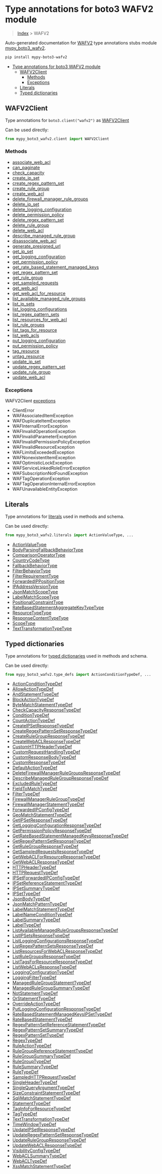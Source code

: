 # Type annotations for boto3 WAFV2 module

> [Index](..) > WAFV2

Auto-generated documentation for
[WAFV2](https://boto3.amazonaws.com/v1/documentation/api/1.17.77/reference/services/wafv2.html#WAFV2)
type annotations stubs module
[mypy_boto3_wafv2](https://pypi.org/project/mypy-boto3-wafv2/).

```bash
pip install mypy-boto3-wafv2
```

- [Type annotations for boto3 WAFV2 module](#type-annotations-for-boto3-wafv2-module)
  - [WAFV2Client](#wafv2client)
    - [Methods](#methods)
    - [Exceptions](#exceptions)
  - [Literals](#literals)
  - [Typed dictionaries](#typed-dictionaries)

## WAFV2Client

Type annotations for `boto3.client("wafv2")` as [WAFV2Client](./client.md)

Can be used directly:

```python
from mypy_boto3_wafv2.client import WAFV2Client
```

### Methods

- [associate_web_acl](./client.md#associate_web_acl)
- [can_paginate](./client.md#can_paginate)
- [check_capacity](./client.md#check_capacity)
- [create_ip_set](./client.md#create_ip_set)
- [create_regex_pattern_set](./client.md#create_regex_pattern_set)
- [create_rule_group](./client.md#create_rule_group)
- [create_web_acl](./client.md#create_web_acl)
- [delete_firewall_manager_rule_groups](./client.md#delete_firewall_manager_rule_groups)
- [delete_ip_set](./client.md#delete_ip_set)
- [delete_logging_configuration](./client.md#delete_logging_configuration)
- [delete_permission_policy](./client.md#delete_permission_policy)
- [delete_regex_pattern_set](./client.md#delete_regex_pattern_set)
- [delete_rule_group](./client.md#delete_rule_group)
- [delete_web_acl](./client.md#delete_web_acl)
- [describe_managed_rule_group](./client.md#describe_managed_rule_group)
- [disassociate_web_acl](./client.md#disassociate_web_acl)
- [generate_presigned_url](./client.md#generate_presigned_url)
- [get_ip_set](./client.md#get_ip_set)
- [get_logging_configuration](./client.md#get_logging_configuration)
- [get_permission_policy](./client.md#get_permission_policy)
- [get_rate_based_statement_managed_keys](./client.md#get_rate_based_statement_managed_keys)
- [get_regex_pattern_set](./client.md#get_regex_pattern_set)
- [get_rule_group](./client.md#get_rule_group)
- [get_sampled_requests](./client.md#get_sampled_requests)
- [get_web_acl](./client.md#get_web_acl)
- [get_web_acl_for_resource](./client.md#get_web_acl_for_resource)
- [list_available_managed_rule_groups](./client.md#list_available_managed_rule_groups)
- [list_ip_sets](./client.md#list_ip_sets)
- [list_logging_configurations](./client.md#list_logging_configurations)
- [list_regex_pattern_sets](./client.md#list_regex_pattern_sets)
- [list_resources_for_web_acl](./client.md#list_resources_for_web_acl)
- [list_rule_groups](./client.md#list_rule_groups)
- [list_tags_for_resource](./client.md#list_tags_for_resource)
- [list_web_acls](./client.md#list_web_acls)
- [put_logging_configuration](./client.md#put_logging_configuration)
- [put_permission_policy](./client.md#put_permission_policy)
- [tag_resource](./client.md#tag_resource)
- [untag_resource](./client.md#untag_resource)
- [update_ip_set](./client.md#update_ip_set)
- [update_regex_pattern_set](./client.md#update_regex_pattern_set)
- [update_rule_group](./client.md#update_rule_group)
- [update_web_acl](./client.md#update_web_acl)

### Exceptions

WAFV2Client [exceptions](./client.md#exceptions)

- ClientError
- WAFAssociatedItemException
- WAFDuplicateItemException
- WAFInternalErrorException
- WAFInvalidOperationException
- WAFInvalidParameterException
- WAFInvalidPermissionPolicyException
- WAFInvalidResourceException
- WAFLimitsExceededException
- WAFNonexistentItemException
- WAFOptimisticLockException
- WAFServiceLinkedRoleErrorException
- WAFSubscriptionNotFoundException
- WAFTagOperationException
- WAFTagOperationInternalErrorException
- WAFUnavailableEntityException

## Literals

Type annotations for [literals](./literals.md) used in methods and schema.

Can be used directly:

```python
from mypy_boto3_wafv2.literals import ActionValueType, ...
```

- [ActionValueType](./literals.md#actionvaluetype)
- [BodyParsingFallbackBehaviorType](./literals.md#bodyparsingfallbackbehaviortype)
- [ComparisonOperatorType](./literals.md#comparisonoperatortype)
- [CountryCodeType](./literals.md#countrycodetype)
- [FallbackBehaviorType](./literals.md#fallbackbehaviortype)
- [FilterBehaviorType](./literals.md#filterbehaviortype)
- [FilterRequirementType](./literals.md#filterrequirementtype)
- [ForwardedIPPositionType](./literals.md#forwardedippositiontype)
- [IPAddressVersionType](./literals.md#ipaddressversiontype)
- [JsonMatchScopeType](./literals.md#jsonmatchscopetype)
- [LabelMatchScopeType](./literals.md#labelmatchscopetype)
- [PositionalConstraintType](./literals.md#positionalconstrainttype)
- [RateBasedStatementAggregateKeyTypeType](./literals.md#ratebasedstatementaggregatekeytypetype)
- [ResourceTypeType](./literals.md#resourcetypetype)
- [ResponseContentTypeType](./literals.md#responsecontenttypetype)
- [ScopeType](./literals.md#scopetype)
- [TextTransformationTypeType](./literals.md#texttransformationtypetype)

## Typed dictionaries

Type annotations for [typed dictionaries](./type_defs.md) used in methods and
schema.

Can be used directly:

```python
from mypy_boto3_wafv2.type_defs import ActionConditionTypeDef, ...
```

- [ActionConditionTypeDef](./type_defs.md#actionconditiontypedef)
- [AllowActionTypeDef](./type_defs.md#allowactiontypedef)
- [AndStatementTypeDef](./type_defs.md#andstatementtypedef)
- [BlockActionTypeDef](./type_defs.md#blockactiontypedef)
- [ByteMatchStatementTypeDef](./type_defs.md#bytematchstatementtypedef)
- [CheckCapacityResponseTypeDef](./type_defs.md#checkcapacityresponsetypedef)
- [ConditionTypeDef](./type_defs.md#conditiontypedef)
- [CountActionTypeDef](./type_defs.md#countactiontypedef)
- [CreateIPSetResponseTypeDef](./type_defs.md#createipsetresponsetypedef)
- [CreateRegexPatternSetResponseTypeDef](./type_defs.md#createregexpatternsetresponsetypedef)
- [CreateRuleGroupResponseTypeDef](./type_defs.md#createrulegroupresponsetypedef)
- [CreateWebACLResponseTypeDef](./type_defs.md#createwebaclresponsetypedef)
- [CustomHTTPHeaderTypeDef](./type_defs.md#customhttpheadertypedef)
- [CustomRequestHandlingTypeDef](./type_defs.md#customrequesthandlingtypedef)
- [CustomResponseBodyTypeDef](./type_defs.md#customresponsebodytypedef)
- [CustomResponseTypeDef](./type_defs.md#customresponsetypedef)
- [DefaultActionTypeDef](./type_defs.md#defaultactiontypedef)
- [DeleteFirewallManagerRuleGroupsResponseTypeDef](./type_defs.md#deletefirewallmanagerrulegroupsresponsetypedef)
- [DescribeManagedRuleGroupResponseTypeDef](./type_defs.md#describemanagedrulegroupresponsetypedef)
- [ExcludedRuleTypeDef](./type_defs.md#excludedruletypedef)
- [FieldToMatchTypeDef](./type_defs.md#fieldtomatchtypedef)
- [FilterTypeDef](./type_defs.md#filtertypedef)
- [FirewallManagerRuleGroupTypeDef](./type_defs.md#firewallmanagerrulegrouptypedef)
- [FirewallManagerStatementTypeDef](./type_defs.md#firewallmanagerstatementtypedef)
- [ForwardedIPConfigTypeDef](./type_defs.md#forwardedipconfigtypedef)
- [GeoMatchStatementTypeDef](./type_defs.md#geomatchstatementtypedef)
- [GetIPSetResponseTypeDef](./type_defs.md#getipsetresponsetypedef)
- [GetLoggingConfigurationResponseTypeDef](./type_defs.md#getloggingconfigurationresponsetypedef)
- [GetPermissionPolicyResponseTypeDef](./type_defs.md#getpermissionpolicyresponsetypedef)
- [GetRateBasedStatementManagedKeysResponseTypeDef](./type_defs.md#getratebasedstatementmanagedkeysresponsetypedef)
- [GetRegexPatternSetResponseTypeDef](./type_defs.md#getregexpatternsetresponsetypedef)
- [GetRuleGroupResponseTypeDef](./type_defs.md#getrulegroupresponsetypedef)
- [GetSampledRequestsResponseTypeDef](./type_defs.md#getsampledrequestsresponsetypedef)
- [GetWebACLForResourceResponseTypeDef](./type_defs.md#getwebaclforresourceresponsetypedef)
- [GetWebACLResponseTypeDef](./type_defs.md#getwebaclresponsetypedef)
- [HTTPHeaderTypeDef](./type_defs.md#httpheadertypedef)
- [HTTPRequestTypeDef](./type_defs.md#httprequesttypedef)
- [IPSetForwardedIPConfigTypeDef](./type_defs.md#ipsetforwardedipconfigtypedef)
- [IPSetReferenceStatementTypeDef](./type_defs.md#ipsetreferencestatementtypedef)
- [IPSetSummaryTypeDef](./type_defs.md#ipsetsummarytypedef)
- [IPSetTypeDef](./type_defs.md#ipsettypedef)
- [JsonBodyTypeDef](./type_defs.md#jsonbodytypedef)
- [JsonMatchPatternTypeDef](./type_defs.md#jsonmatchpatterntypedef)
- [LabelMatchStatementTypeDef](./type_defs.md#labelmatchstatementtypedef)
- [LabelNameConditionTypeDef](./type_defs.md#labelnameconditiontypedef)
- [LabelSummaryTypeDef](./type_defs.md#labelsummarytypedef)
- [LabelTypeDef](./type_defs.md#labeltypedef)
- [ListAvailableManagedRuleGroupsResponseTypeDef](./type_defs.md#listavailablemanagedrulegroupsresponsetypedef)
- [ListIPSetsResponseTypeDef](./type_defs.md#listipsetsresponsetypedef)
- [ListLoggingConfigurationsResponseTypeDef](./type_defs.md#listloggingconfigurationsresponsetypedef)
- [ListRegexPatternSetsResponseTypeDef](./type_defs.md#listregexpatternsetsresponsetypedef)
- [ListResourcesForWebACLResponseTypeDef](./type_defs.md#listresourcesforwebaclresponsetypedef)
- [ListRuleGroupsResponseTypeDef](./type_defs.md#listrulegroupsresponsetypedef)
- [ListTagsForResourceResponseTypeDef](./type_defs.md#listtagsforresourceresponsetypedef)
- [ListWebACLsResponseTypeDef](./type_defs.md#listwebaclsresponsetypedef)
- [LoggingConfigurationTypeDef](./type_defs.md#loggingconfigurationtypedef)
- [LoggingFilterTypeDef](./type_defs.md#loggingfiltertypedef)
- [ManagedRuleGroupStatementTypeDef](./type_defs.md#managedrulegroupstatementtypedef)
- [ManagedRuleGroupSummaryTypeDef](./type_defs.md#managedrulegroupsummarytypedef)
- [NotStatementTypeDef](./type_defs.md#notstatementtypedef)
- [OrStatementTypeDef](./type_defs.md#orstatementtypedef)
- [OverrideActionTypeDef](./type_defs.md#overrideactiontypedef)
- [PutLoggingConfigurationResponseTypeDef](./type_defs.md#putloggingconfigurationresponsetypedef)
- [RateBasedStatementManagedKeysIPSetTypeDef](./type_defs.md#ratebasedstatementmanagedkeysipsettypedef)
- [RateBasedStatementTypeDef](./type_defs.md#ratebasedstatementtypedef)
- [RegexPatternSetReferenceStatementTypeDef](./type_defs.md#regexpatternsetreferencestatementtypedef)
- [RegexPatternSetSummaryTypeDef](./type_defs.md#regexpatternsetsummarytypedef)
- [RegexPatternSetTypeDef](./type_defs.md#regexpatternsettypedef)
- [RegexTypeDef](./type_defs.md#regextypedef)
- [RuleActionTypeDef](./type_defs.md#ruleactiontypedef)
- [RuleGroupReferenceStatementTypeDef](./type_defs.md#rulegroupreferencestatementtypedef)
- [RuleGroupSummaryTypeDef](./type_defs.md#rulegroupsummarytypedef)
- [RuleGroupTypeDef](./type_defs.md#rulegrouptypedef)
- [RuleSummaryTypeDef](./type_defs.md#rulesummarytypedef)
- [RuleTypeDef](./type_defs.md#ruletypedef)
- [SampledHTTPRequestTypeDef](./type_defs.md#sampledhttprequesttypedef)
- [SingleHeaderTypeDef](./type_defs.md#singleheadertypedef)
- [SingleQueryArgumentTypeDef](./type_defs.md#singlequeryargumenttypedef)
- [SizeConstraintStatementTypeDef](./type_defs.md#sizeconstraintstatementtypedef)
- [SqliMatchStatementTypeDef](./type_defs.md#sqlimatchstatementtypedef)
- [StatementTypeDef](./type_defs.md#statementtypedef)
- [TagInfoForResourceTypeDef](./type_defs.md#taginfoforresourcetypedef)
- [TagTypeDef](./type_defs.md#tagtypedef)
- [TextTransformationTypeDef](./type_defs.md#texttransformationtypedef)
- [TimeWindowTypeDef](./type_defs.md#timewindowtypedef)
- [UpdateIPSetResponseTypeDef](./type_defs.md#updateipsetresponsetypedef)
- [UpdateRegexPatternSetResponseTypeDef](./type_defs.md#updateregexpatternsetresponsetypedef)
- [UpdateRuleGroupResponseTypeDef](./type_defs.md#updaterulegroupresponsetypedef)
- [UpdateWebACLResponseTypeDef](./type_defs.md#updatewebaclresponsetypedef)
- [VisibilityConfigTypeDef](./type_defs.md#visibilityconfigtypedef)
- [WebACLSummaryTypeDef](./type_defs.md#webaclsummarytypedef)
- [WebACLTypeDef](./type_defs.md#webacltypedef)
- [XssMatchStatementTypeDef](./type_defs.md#xssmatchstatementtypedef)
